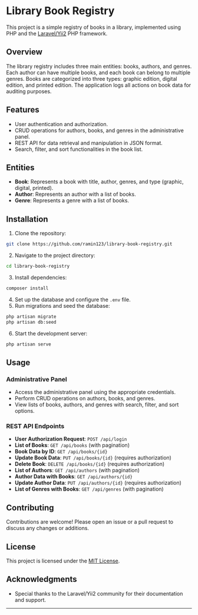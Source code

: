 # Library Book Registry

This project is a simple registry of books in a library, implemented using PHP and the [Laravel/Yii2](https://laravel.com/docs) PHP framework.

## Overview

The library registry includes three main entities: books, authors, and genres. Each author can have multiple books, and each book can belong to multiple genres. Books are categorized into three types: graphic edition, digital edition, and printed edition. The application logs all actions on book data for auditing purposes.

## Features

- User authentication and authorization.
- CRUD operations for authors, books, and genres in the administrative panel.
- REST API for data retrieval and manipulation in JSON format.
- Search, filter, and sort functionalities in the book list.

## Entities

- **Book**: Represents a book with title, author, genres, and type (graphic, digital, printed).
- **Author**: Represents an author with a list of books.
- **Genre**: Represents a genre with a list of books.

## Installation

1. Clone the repository:
```bash
git clone https://github.com/ramin123/library-book-registry.git
```
2. Navigate to the project directory:
```bash
cd library-book-registry
```
3. Install dependencies:
```bash
composer install
```
4. Set up the database and configure the `.env` file.
5. Run migrations and seed the database:
```bash
php artisan migrate
php artisan db:seed
```
6. Start the development server:
```bash
php artisan serve
```

## Usage

### Administrative Panel

- Access the administrative panel using the appropriate credentials.
- Perform CRUD operations on authors, books, and genres.
- View lists of books, authors, and genres with search, filter, and sort options.

### REST API Endpoints

- **User Authorization Request**: `POST /api/login`
- **List of Books**: `GET /api/books` (with pagination)
- **Book Data by ID**: `GET /api/books/{id}`
- **Update Book Data**: `PUT /api/books/{id}` (requires authorization)
- **Delete Book**: `DELETE /api/books/{id}` (requires authorization)
- **List of Authors**: `GET /api/authors` (with pagination)
- **Author Data with Books**: `GET /api/authors/{id}`
- **Update Author Data**: `PUT /api/authors/{id}` (requires authorization)
- **List of Genres with Books**: `GET /api/genres` (with pagination)

## Contributing

Contributions are welcome! Please open an issue or a pull request to discuss any changes or additions.

## License

This project is licensed under the [MIT License](LICENSE).

## Acknowledgments

- Special thanks to the Laravel/Yii2 community for their documentation and support.

---
